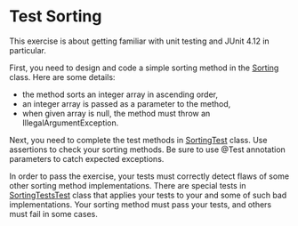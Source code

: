 # Test Sorting

This exercise is about getting familiar with unit testing and JUnit 4.12 in particular.

First, you need to design and code a simple sorting method in the [Sorting](src/main/java/com/epam/rd/autotasks/Sorting.java) class.
Here are some details:
- the method sorts an integer array in ascending order,
- an integer array is passed as a parameter to the method,
- when given array is null, the method must throw an IllegalArgumentException.

Next, you need to complete the test methods in [SortingTest](src/main/java/com/epam/rd/autotasks/SortingTest.java) class.
Use assertions to check your sorting methods. Be sure to use @Test annotation parameters to catch expected exceptions.

In order to pass the exercise, your tests must correctly detect flaws of some other sorting method implementations.
There are special tests in [SortingTestsTest](src/test/java/com/epam/rd/autotasks/SortingTestsTest.java) class
that applies your tests to your and some of such bad implementations.
Your sorting method must pass your tests, and others must fail in some cases.